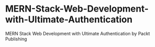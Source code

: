 # MERN-Stack-Web-Development-with-Ultimate-Authentication
MERN Stack Web Development with Ultimate Authentication by Packt Publishing
